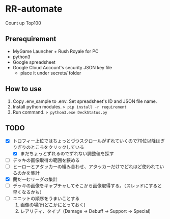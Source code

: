 # RR-automate
Count up Top100

## Prerequirement
* MyGame Launcher + Rush Royale for PC
* python3
* Google spreadsheet
* Google Cloud Account's security JSON key file
  * place it under secrets/ folder

## How to use

1. Copy .env_sample to .env. Set spreadsheet's ID and JSON file name.
1. Install python modules. ``` > pip install -r requirement ```
1. Run command. ```> python3.exe DeckStatus.py```

## TODO

* [x] トロフィー上位ではちょっとづつスクロールがずれていくので70位以降はぎりぎりのところをクリックしている
  * [x] まだちょっとずれるのでずれない調整値を探す
* [ ] デッキの画像取得の範囲を狭める
* [ ] ヒーローとアタッカーの組み合わせ、アタッカーだけでどれほど使われているのかを集計
* [x] 蘭だーむリーグの集計
* [ ] デッキの画像をキャプチャしてそこから画像取得する。（スレッドにすると早くなるかも）
* [ ] ユニットの順序をうまいことする
  1. 画像の場所(どこかにとっておく)
  1. レアリティ、タイプ（Damage -> Debuff -> Support -> Special)
